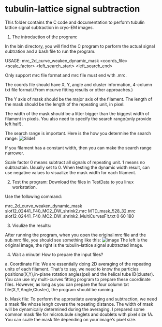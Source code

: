 # tubulin-lattice signal subtraction
This folder contains the C code and documentation to perform tubulin lattice signal subtraction in cryo-EM images.

1. The introduction of the program:

  In the bin directory, you will find the C program to perform the actual signal subtration and a bash file to run the program.

  USAGE: mrc_2d_curve_weaken_dynamic_mask <mrc> <mask> <coords_file> <scale_factor> <left_search_start> <left_search_end>

  Only support mrc file format and mrc file must end with .mrc.
  
  The coords file should have X, Y, angle and cluster information, 4-column txt file format.(From mcurve fitting results or other approaches.)
  
  The Y axis of mask should be the major axis of the filament. The length of the mask should be the length of the repeating unit, in pixel.
  
  The width of the mask should be a litter bigger than the biggest width of filament in pixels. You also need to specify the search range(only provide left half).
  
  The search range is important. Here is the how you determine the search range:
  ![Slide1](https://user-images.githubusercontent.com/83961552/145485344-33358d00-689f-46fa-af79-f5e532839575.jpeg)

  If you filament has a constant width, then you can make the search range narrower. 
  
  Scale factor 0 means subtract all signals of repeating unit. 1 means no subtractoin. Usually set to 0. When testing the dynamic width result, can use negative values to visualize the mask width for each filament.

2. Test the program:
Download the files in TestData to you linux workstation.
  
Use the following command:
  
  mrc_2d_curve_weaken_dynamic_mask slot12_02441_F40_MC2_DW_shrink2.mrc MTD_mask_528_32.mrc slot12_02441_F40_MC2_DW_shrink2_MultiCurvesFit.txt 0 60 180

  
3. Visulize the results:
  
After running the program, when you open the original mrc file and the sub.mrc file, you should see something like this:
  ![image](https://user-images.githubusercontent.com/83961552/145240541-143ae9fc-c2ac-4499-a888-7d90518c007c.png)
The left is the original image, the right is the tubulin-lattice signal subtracted image.
  
4. Wait a minute! How to prepare the input files?

a. Coordinate file: We are essentially doing 2D averaging of the repeating units of each filament. That's to say, we need to know the particles positions(X,Y),in-plane rotation angles(psi) and the helical tube ID(cluster). You can use my multi-curves fitting program to prepare these coordinate files. However, as long as you can prepare the four column txt file(X,Y,Angle,Cluster), the program should be running.

b. Mask file: To perform the approatiate averaging and subtraction, we need a mask file whose lengh covers the repeating distance. The width of mask will be dynamically determined during the averaging. I prepared some common mask file for microtubule singlets and doublets with pixel size 1A. You can scale the mask file depending on your image's pixel size. 
  

  

  
